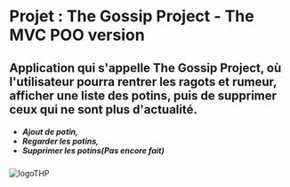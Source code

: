 <h1>Projet : The Gossip Project - The MVC POO version</h1>

<h2>Application qui s'appelle The Gossip Project, où l'utilisateur pourra rentrer les ragots et rumeur, afficher une liste des potins, puis de supprimer ceux qui ne sont plus d'actualité.</h2>

<h5>
  <ul>
    <li>Ajout de potin,</li>
    <li>Regarder les potins,</li>
    <li>Supprimer les potins(Pas encore fait)</li>
  </ul>
</h5>

  <img src="https://i2.wp.com/laboate.com/next3/wp-content/uploads/2018/05/hacking-project.png?fit=240%2C239" alt="logoTHP">

